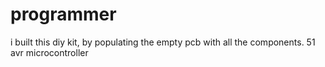 # programmer
i built this diy kit, by populating the empty pcb with all the components. 51 avr microcontroller
